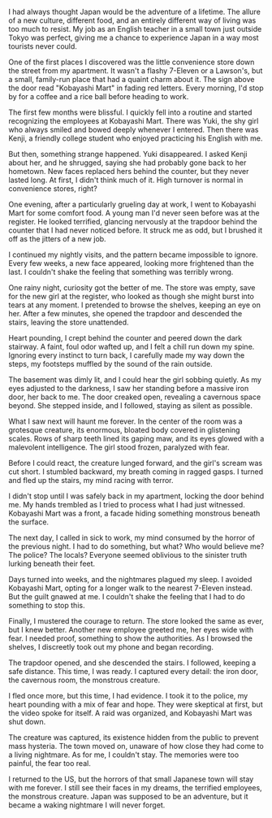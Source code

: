 I had always thought Japan would be the adventure of a lifetime. The allure of a new culture, different food, and an entirely different way of living was too much to resist. My job as an English teacher in a small town just outside Tokyo was perfect, giving me a chance to experience Japan in a way most tourists never could.

One of the first places I discovered was the little convenience store down the street from my apartment. It wasn't a flashy 7-Eleven or a Lawson's, but a small, family-run place that had a quaint charm about it. The sign above the door read "Kobayashi Mart" in fading red letters. Every morning, I'd stop by for a coffee and a rice ball before heading to work.

The first few months were blissful. I quickly fell into a routine and started recognizing the employees at Kobayashi Mart. There was Yuki, the shy girl who always smiled and bowed deeply whenever I entered. Then there was Kenji, a friendly college student who enjoyed practicing his English with me.

But then, something strange happened. Yuki disappeared. I asked Kenji about her, and he shrugged, saying she had probably gone back to her hometown. New faces replaced hers behind the counter, but they never lasted long. At first, I didn't think much of it. High turnover is normal in convenience stores, right?

One evening, after a particularly grueling day at work, I went to Kobayashi Mart for some comfort food. A young man I'd never seen before was at the register. He looked terrified, glancing nervously at the trapdoor behind the counter that I had never noticed before. It struck me as odd, but I brushed it off as the jitters of a new job.

I continued my nightly visits, and the pattern became impossible to ignore. Every few weeks, a new face appeared, looking more frightened than the last. I couldn't shake the feeling that something was terribly wrong.

One rainy night, curiosity got the better of me. The store was empty, save for the new girl at the register, who looked as though she might burst into tears at any moment. I pretended to browse the shelves, keeping an eye on her. After a few minutes, she opened the trapdoor and descended the stairs, leaving the store unattended.

Heart pounding, I crept behind the counter and peered down the dark stairway. A faint, foul odor wafted up, and I felt a chill run down my spine. Ignoring every instinct to turn back, I carefully made my way down the steps, my footsteps muffled by the sound of the rain outside.

The basement was dimly lit, and I could hear the girl sobbing quietly. As my eyes adjusted to the darkness, I saw her standing before a massive iron door, her back to me. The door creaked open, revealing a cavernous space beyond. She stepped inside, and I followed, staying as silent as possible.

What I saw next will haunt me forever. In the center of the room was a grotesque creature, its enormous, bloated body covered in glistening scales. Rows of sharp teeth lined its gaping maw, and its eyes glowed with a malevolent intelligence. The girl stood frozen, paralyzed with fear.

Before I could react, the creature lunged forward, and the girl's scream was cut short. I stumbled backward, my breath coming in ragged gasps. I turned and fled up the stairs, my mind racing with terror.

I didn't stop until I was safely back in my apartment, locking the door behind me. My hands trembled as I tried to process what I had just witnessed. Kobayashi Mart was a front, a facade hiding something monstrous beneath the surface.

The next day, I called in sick to work, my mind consumed by the horror of the previous night. I had to do something, but what? Who would believe me? The police? The locals? Everyone seemed oblivious to the sinister truth lurking beneath their feet.

Days turned into weeks, and the nightmares plagued my sleep. I avoided Kobayashi Mart, opting for a longer walk to the nearest 7-Eleven instead. But the guilt gnawed at me. I couldn't shake the feeling that I had to do something to stop this.

Finally, I mustered the courage to return. The store looked the same as ever, but I knew better. Another new employee greeted me, her eyes wide with fear. I needed proof, something to show the authorities. As I browsed the shelves, I discreetly took out my phone and began recording.

The trapdoor opened, and she descended the stairs. I followed, keeping a safe distance. This time, I was ready. I captured every detail: the iron door, the cavernous room, the monstrous creature.

I fled once more, but this time, I had evidence. I took it to the police, my heart pounding with a mix of fear and hope. They were skeptical at first, but the video spoke for itself. A raid was organized, and Kobayashi Mart was shut down.

The creature was captured, its existence hidden from the public to prevent mass hysteria. The town moved on, unaware of how close they had come to a living nightmare. As for me, I couldn't stay. The memories were too painful, the fear too real.

I returned to the US, but the horrors of that small Japanese town will stay with me forever. I still see their faces in my dreams, the terrified employees, the monstrous creature. Japan was supposed to be an adventure, but it became a waking nightmare I will never forget.